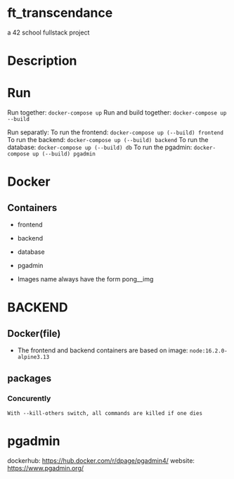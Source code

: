 # ft_transcendance
a 42 school fullstack project

# Description

# Run

Run together: `docker-compose up`
Run and build together: `docker-compose up --build`

Run separatly:
To run the frontend:    `docker-compose up (--build) frontend`
To run the backend:     `docker-compose up (--build) backend`
To run the database:   `docker-compose up (--build) db`
To run the pgadmin:     `docker-compose up (--build) pgadmin`

# Docker
## Containers
- frontend
- backend
- database
- pgadmin

- Images name always have the form pong_<name>_img


# BACKEND
## Docker(file)
- The frontend and backend containers are based on image: `node:16.2.0-alpine3.13`

## packages

### Concurently
    With --kill-others switch, all commands are killed if one dies


# pgadmin
dockerhub: https://hub.docker.com/r/dpage/pgadmin4/
website: https://www.pgadmin.org/

<!-- REVIEW need to add packages-lock.json to .gitignore -->